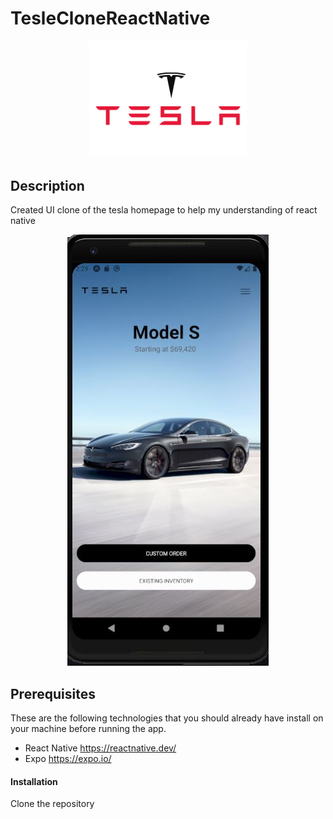 # TesleCloneReactNative

<p align="center">
  <img src="assets\images\teslabanner.png" width="50%"/>
</p>

## Description

Created UI clone of the tesla homepage to help my understanding of react native

<p align="center">
  <img src="assets\images\teslaClonePic.JPG"/>
</p>

## Prerequisites

These are the following technologies that you should already have install on your machine before running the app.
- React Native https://reactnative.dev/
- Expo https://expo.io/

#### Installation
Clone the repository




